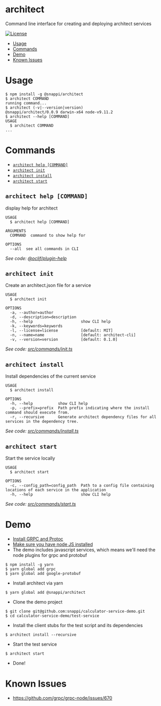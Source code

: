 architect
=========

Command line interface for creating and deploying architect services

[![License](https://img.shields.io/npm/l/architect.svg)](https://github.com/snappi/architect-cli/blob/master/package.json)

<!-- toc -->
* [Usage](#usage)
* [Commands](#commands)
* [Demo](#demo)
* [Known Issues](#known-issues)
<!-- tocstop -->
# Usage
<!-- usage -->
```sh-session
$ npm install -g @snappi/architect
$ architect COMMAND
running command...
$ architect (-v|--version|version)
@snappi/architect/0.0.9 darwin-x64 node-v9.11.2
$ architect --help [COMMAND]
USAGE
  $ architect COMMAND
...
```
<!-- usagestop -->
# Commands
<!-- commands -->
* [`architect help [COMMAND]`](#architect-help-command)
* [`architect init`](#architect-init)
* [`architect install`](#architect-install)
* [`architect start`](#architect-start)

## `architect help [COMMAND]`

display help for architect

```
USAGE
  $ architect help [COMMAND]

ARGUMENTS
  COMMAND  command to show help for

OPTIONS
  --all  see all commands in CLI
```

_See code: [@oclif/plugin-help](https://github.com/oclif/plugin-help/blob/v2.1.3/src/commands/help.ts)_

## `architect init`

Create an architect.json file for a service

```
USAGE
  $ architect init

OPTIONS
  -a, --author=author
  -d, --description=description
  -h, --help                     show CLI help
  -k, --keywords=keywords
  -l, --license=license          [default: MIT]
  -n, --name=name                [default: architect-cli]
  -v, --version=version          [default: 0.1.0]
```

_See code: [src/commands/init.ts](https://github.com/architect-team/architect-cli/blob/v0.0.9/src/commands/init.ts)_

## `architect install`

Install dependencies of the current service

```
USAGE
  $ architect install

OPTIONS
  -h, --help           show CLI help
  -p, --prefix=prefix  Path prefix indicating where the install command should execute from.
  -r, --recursive      Generate architect dependency files for all services in the dependency tree.
```

_See code: [src/commands/install.ts](https://github.com/architect-team/architect-cli/blob/v0.0.9/src/commands/install.ts)_

## `architect start`

Start the service locally

```
USAGE
  $ architect start

OPTIONS
  -c, --config_path=config_path  Path to a config file containing locations of each service in the application
  -h, --help                     show CLI help
```

_See code: [src/commands/start.ts](https://github.com/architect-team/architect-cli/blob/v0.0.9/src/commands/start.ts)_
<!-- commandsstop -->

# Demo

* [Install GRPC and Protoc](https://github.com/grpc/grpc/blob/master/BUILDING.md#pre-requisites)
* [Make sure you have node JS installed](https://nodejs.org/en/download/package-manager/)
* The demo includes javascript services, which means we'll need the node plugins for grpc and protobuf
```
$ npm install -g yarn
$ yarn global add grpc
$ yarn global add google-protobuf
```

* Install architect via yarn
```
$ yarn global add @snappi/architect
```

* Clone the demo project
```
$ git clone git@github.com:snappi/calculator-service-demo.git
$ cd calculator-service-demo/test-service
```

* Install the client stubs for the test script and its dependencies
```
$ architect install --recursive
```

* Start the test service
```
$ architect start
```

* Done!

# Known Issues
* https://github.com/grpc/grpc-node/issues/670
